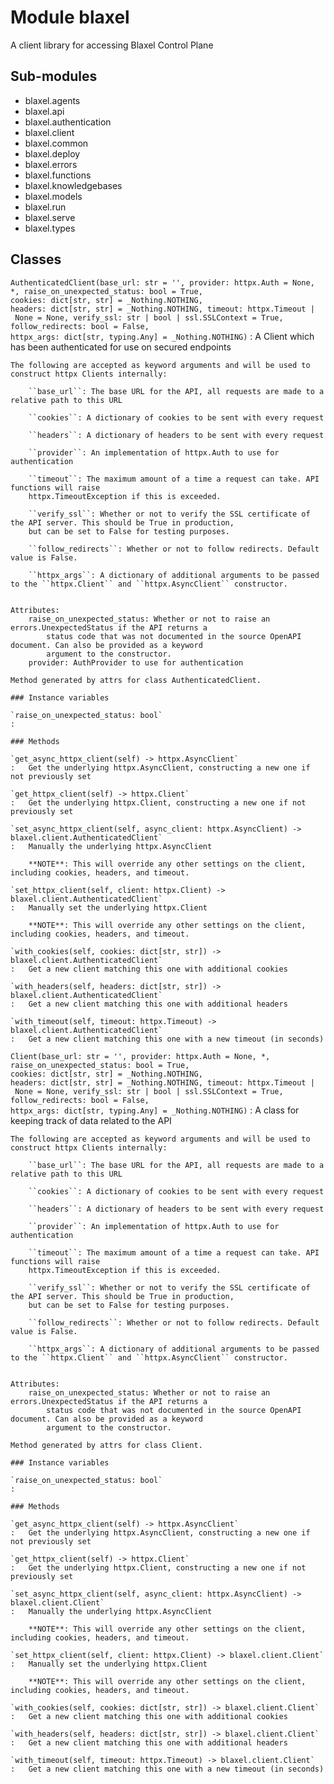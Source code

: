 Module blaxel
=============
A client library for accessing Blaxel Control Plane

Sub-modules
-----------
* blaxel.agents
* blaxel.api
* blaxel.authentication
* blaxel.client
* blaxel.common
* blaxel.deploy
* blaxel.errors
* blaxel.functions
* blaxel.knowledgebases
* blaxel.models
* blaxel.run
* blaxel.serve
* blaxel.types

Classes
-------

`AuthenticatedClient(base_url: str = '', provider: httpx.Auth = None, *, raise_on_unexpected_status: bool = True, cookies: dict[str, str] = _Nothing.NOTHING, headers: dict[str, str] = _Nothing.NOTHING, timeout: httpx.Timeout | None = None, verify_ssl: str | bool | ssl.SSLContext = True, follow_redirects: bool = False, httpx_args: dict[str, typing.Any] = _Nothing.NOTHING)`
:   A Client which has been authenticated for use on secured endpoints
    
    The following are accepted as keyword arguments and will be used to construct httpx Clients internally:
    
        ``base_url``: The base URL for the API, all requests are made to a relative path to this URL
    
        ``cookies``: A dictionary of cookies to be sent with every request
    
        ``headers``: A dictionary of headers to be sent with every request
    
        ``provider``: An implementation of httpx.Auth to use for authentication
    
        ``timeout``: The maximum amount of a time a request can take. API functions will raise
        httpx.TimeoutException if this is exceeded.
    
        ``verify_ssl``: Whether or not to verify the SSL certificate of the API server. This should be True in production,
        but can be set to False for testing purposes.
    
        ``follow_redirects``: Whether or not to follow redirects. Default value is False.
    
        ``httpx_args``: A dictionary of additional arguments to be passed to the ``httpx.Client`` and ``httpx.AsyncClient`` constructor.
    
    
    Attributes:
        raise_on_unexpected_status: Whether or not to raise an errors.UnexpectedStatus if the API returns a
            status code that was not documented in the source OpenAPI document. Can also be provided as a keyword
            argument to the constructor.
        provider: AuthProvider to use for authentication
    
    Method generated by attrs for class AuthenticatedClient.

    ### Instance variables

    `raise_on_unexpected_status: bool`
    :

    ### Methods

    `get_async_httpx_client(self) ‑> httpx.AsyncClient`
    :   Get the underlying httpx.AsyncClient, constructing a new one if not previously set

    `get_httpx_client(self) ‑> httpx.Client`
    :   Get the underlying httpx.Client, constructing a new one if not previously set

    `set_async_httpx_client(self, async_client: httpx.AsyncClient) ‑> blaxel.client.AuthenticatedClient`
    :   Manually the underlying httpx.AsyncClient
        
        **NOTE**: This will override any other settings on the client, including cookies, headers, and timeout.

    `set_httpx_client(self, client: httpx.Client) ‑> blaxel.client.AuthenticatedClient`
    :   Manually set the underlying httpx.Client
        
        **NOTE**: This will override any other settings on the client, including cookies, headers, and timeout.

    `with_cookies(self, cookies: dict[str, str]) ‑> blaxel.client.AuthenticatedClient`
    :   Get a new client matching this one with additional cookies

    `with_headers(self, headers: dict[str, str]) ‑> blaxel.client.AuthenticatedClient`
    :   Get a new client matching this one with additional headers

    `with_timeout(self, timeout: httpx.Timeout) ‑> blaxel.client.AuthenticatedClient`
    :   Get a new client matching this one with a new timeout (in seconds)

`Client(base_url: str = '', provider: httpx.Auth = None, *, raise_on_unexpected_status: bool = True, cookies: dict[str, str] = _Nothing.NOTHING, headers: dict[str, str] = _Nothing.NOTHING, timeout: httpx.Timeout | None = None, verify_ssl: str | bool | ssl.SSLContext = True, follow_redirects: bool = False, httpx_args: dict[str, typing.Any] = _Nothing.NOTHING)`
:   A class for keeping track of data related to the API
    
    The following are accepted as keyword arguments and will be used to construct httpx Clients internally:
    
        ``base_url``: The base URL for the API, all requests are made to a relative path to this URL
    
        ``cookies``: A dictionary of cookies to be sent with every request
    
        ``headers``: A dictionary of headers to be sent with every request
    
        ``provider``: An implementation of httpx.Auth to use for authentication
    
        ``timeout``: The maximum amount of a time a request can take. API functions will raise
        httpx.TimeoutException if this is exceeded.
    
        ``verify_ssl``: Whether or not to verify the SSL certificate of the API server. This should be True in production,
        but can be set to False for testing purposes.
    
        ``follow_redirects``: Whether or not to follow redirects. Default value is False.
    
        ``httpx_args``: A dictionary of additional arguments to be passed to the ``httpx.Client`` and ``httpx.AsyncClient`` constructor.
    
    
    Attributes:
        raise_on_unexpected_status: Whether or not to raise an errors.UnexpectedStatus if the API returns a
            status code that was not documented in the source OpenAPI document. Can also be provided as a keyword
            argument to the constructor.
    
    Method generated by attrs for class Client.

    ### Instance variables

    `raise_on_unexpected_status: bool`
    :

    ### Methods

    `get_async_httpx_client(self) ‑> httpx.AsyncClient`
    :   Get the underlying httpx.AsyncClient, constructing a new one if not previously set

    `get_httpx_client(self) ‑> httpx.Client`
    :   Get the underlying httpx.Client, constructing a new one if not previously set

    `set_async_httpx_client(self, async_client: httpx.AsyncClient) ‑> blaxel.client.Client`
    :   Manually the underlying httpx.AsyncClient
        
        **NOTE**: This will override any other settings on the client, including cookies, headers, and timeout.

    `set_httpx_client(self, client: httpx.Client) ‑> blaxel.client.Client`
    :   Manually set the underlying httpx.Client
        
        **NOTE**: This will override any other settings on the client, including cookies, headers, and timeout.

    `with_cookies(self, cookies: dict[str, str]) ‑> blaxel.client.Client`
    :   Get a new client matching this one with additional cookies

    `with_headers(self, headers: dict[str, str]) ‑> blaxel.client.Client`
    :   Get a new client matching this one with additional headers

    `with_timeout(self, timeout: httpx.Timeout) ‑> blaxel.client.Client`
    :   Get a new client matching this one with a new timeout (in seconds)